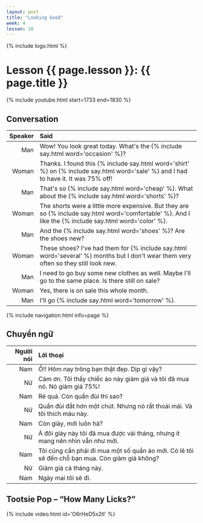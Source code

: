 ```yaml
---
layout: post
title: "Looking Good"
week: 4
lesson: 18
---
```


{% include logo.html %}

# Lesson {{ page.lesson }}: {{ page.title }}

{% include youtube.html start=1733 end=1830 %}

## Conversation

Speaker | Said
---: | :---
Man | Wow! You look great today. What's the {% include say.html word='occasion' %}?
Woman | Thanks. I found this {% include say.html word='shirt' %} on {% include say.html word='sale' %} and I had to have it. It was 75% off!
Man | That's so {% include say.html word='cheap' %}. What about the {% include say.html word='shorts' %}?
Woman | The shorts were a little more expensive. But they are so {% include say.html word='comfortable' %}. And I like the {% include say.html word='color' %}.
Man | And the {% include say.html word='shoes' %}? Are the shoes new?
Woman | These shoes? I've had them for {% include say.html word='several' %} months but I don't wear them very often so they still look new.
Man | I need to go buy some new clothes as well. Maybe I'll go to the same place. Is there still on sale?
Woman | Yes, there is on sale this whole month.
Man | I'll go {% include say.html word='tomorrow' %}.

{% include navigation.html info=page %}

## Chuyển ngữ

Người nói | Lời thoại
---: | :---
Nam | Ồ!! Hôm nay trông bạn thật đẹp. Dịp gì vậy?
Nữ | Cảm ơn. Tôi thấy chiếc áo này giảm giá và tôi đã mua nó. Nó giảm giá 75%!
Nam | Rẻ quá. Còn quần đùi thì sao?
Nữ | Quần đùi đắt hơn một chút. Nhưng nó rất thoải mái. Và tôi thích màu này.
Nam | Còn giày, mới luôn hả?
Nữ | À đôi giày này tôi đã mua được vài tháng, nhưng ít mang nên nhìn vẫn như mới.
Nam | Tôi cũng cần phải đi mua một số quần áo mới. Có lẽ tôi sẽ đến chỗ bạn mua. Còn giảm giá không?
Nữ | Giảm giá cả tháng này.
Nam | Ngày mai tôi sẽ đi.

## Tootsie Pop – “How Many Licks?”

{% include video.html id='O6rHeD5x2tI' %}
